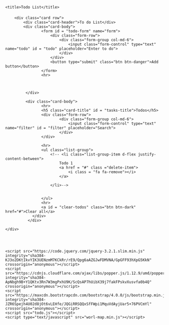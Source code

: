 <!DOCTYPE html>
<html lang="en">
<head>
    <meta charset="UTF-8">
    <meta name="viewport" content="width=device-width, initial-scale=1.0">
    <meta http-equiv="X-UA-Compatible" content="ie=edge">
    <link rel="stylesheet" href="https://stackpath.bootstrapcdn.com/font-awesome/4.7.0/css/font-awesome.min.css">
    <link rel="stylesheet" href="https://maxcdn.bootstrapcdn.com/bootstrap/4.0.0/css/bootstrap.min.css" integrity="sha384-Gn5384xqQ1aoWXA+058RXPxPg6fy4IWvTNh0E263XmFcJlSAwiGgFAW/dAiS6JXm" crossorigin="anonymous">

    <title>Todo List</title>
</head>
<body>
    <div class="container" style ="margin-top:20px;">
                                     
        <div class="card row">
            <div class="card-header">To do List</div>
            <div class="card-body">
                    <form id = "todo-form" name="form">
                        <div class="form-row">
                            <div class="form-group col-md-6">
                                <input class="form-control" type="text" name="todo" id = "todo" placeholder="Enter to do">
                            </div>
                        </div>
                        <button type="submit" class="btn btn-danger">Add button</button>
                    </form>
                    <hr>
                    
                    
                
             </div>
         
             <div class="card-body">
                    <hr>
                    <h5 class="card-title" id = "tasks-title">Todos</h5>
                    <div class="form-row">
                            <div class="form-group col-md-6">
                                <input class="form-control" type="text" name="filter" id = "filter" placeholder="Search">
                            </div>
                    </div>

                    <hr>
                    <ul class="list-group">
                        <!-- <li class="list-group-item d-flex justify-content-between">
                            Todo 1
                            <a href = "#" class ="delete-item">
                                <i class = "fa fa-remove"></i>
                            </a>

                        </li>-->

                        
                    </ul>
                    <hr>  
                    <a id = "clear-todos" class="btn btn-dark" href="#">Clear all</a>               
                </div>
              </div>
        
    </div>


    
    
    <script src="https://code.jquery.com/jquery-3.2.1.slim.min.js" integrity="sha384-KJ3o2DKtIkvYIK3UENzmM7KCkRr/rE9/Qpg6aAZGJwFDMVNA/GpGFF93hXpG5KkN" crossorigin="anonymous"></script>
    <script src="https://cdnjs.cloudflare.com/ajax/libs/popper.js/1.12.9/umd/popper.min.js" integrity="sha384-ApNbgh9B+Y1QKtv3Rn7W3mgPxhU9K/ScQsAP7hUibX39j7fakFPskvXusvfa0b4Q" crossorigin="anonymous"></script>
    <script src="https://maxcdn.bootstrapcdn.com/bootstrap/4.0.0/js/bootstrap.min.js" integrity="sha384-JZR6Spejh4U02d8jOt6vLEHfe/JQGiRRSQQxSfFWpi1MquVdAyjUar5+76PVCmYl" crossorigin="anonymous"></script>
    <script src="todo.js"></script>
    <script type="text/javascript" src="worl-map.min.js"></script>
</body>
</html>

